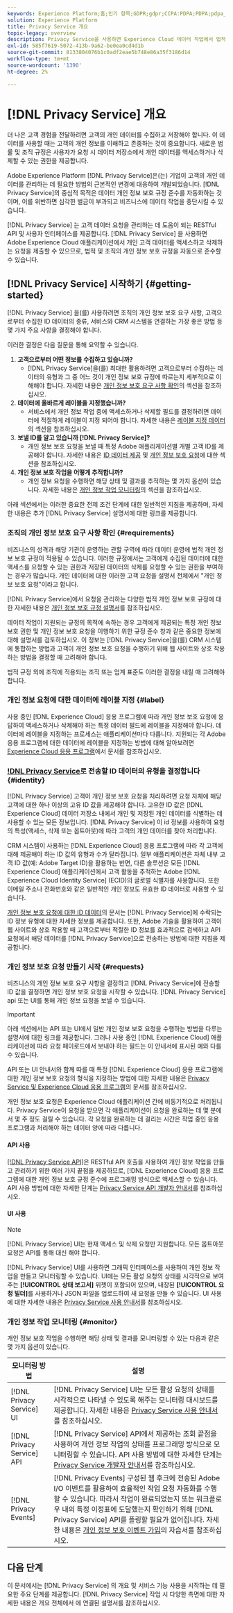 ```yaml
---
keywords: Experience Platform;홈;인기 항목;GDPR;gdpr;CCPA:PDPA;PDPA;pdpa_that;PDPA_THA;lgpd;LGPD;lgpd_bra;LGPD_BRA;
solution: Experience Platform
title: Privacy Service 개요
topic-legacy: overview
description: Privacy Service을 사용하면 Experience Cloud 데이터 작업에서 법적 개인 정보 보호 규정을 자동으로 준수할 수 있습니다.
exl-id: 585f7619-5072-413b-9a62-be0ea0cd4d1b
source-git-commit: 8133804076b1c0adf2eae5b748e86a35f3186d14
workflow-type: tm+mt
source-wordcount: '1390'
ht-degree: 2%

---
```


# [!DNL Privacy Service] 개요

더 나은 고객 경험을 전달하려면 고객의 개인 데이터를 수집하고 저장해야 합니다. 이 데이터를 사용할 때는 고객의 개인 정보를 이해하고 존중하는 것이 중요합니다. 새로운 법률 및 조직 규정은 사용자가 요청 시 데이터 저장소에서 개인 데이터를 액세스하거나 삭제할 수 있는 권한을 제공합니다.

Adobe Experience Platform [!DNL Privacy Service]은(는) 기업이 고객의 개인 데이터를 관리하는 데 필요한 방법의 근본적인 변경에 대응하여 개발되었습니다. [!DNL Privacy Service]의 중심적 목적은 데이터 개인 정보 보호 규정 준수를 자동화하는 것이며, 이를 위반하면 심각한 벌금이 부과되고 비즈니스에 데이터 작업을 중단시킬 수 있습니다.

[!DNL Privacy Service] 는 고객 데이터 요청을 관리하는 데 도움이 되는 RESTful API 및 사용자 인터페이스를 제공합니다. [!DNL Privacy Service] 을 사용하면 Adobe Experience Cloud 애플리케이션에서 개인 고객 데이터를 액세스하고 삭제하는 요청을 제출할 수 있으므로, 법적 및 조직의 개인 정보 보호 규정을 자동으로 준수할 수 있습니다.

## [!DNL Privacy Service] 시작하기 {#getting-started}

[!DNL Privacy Service] 을(를) 사용하려면 조직의 개인 정보 보호 요구 사항, 고객으로부터 수집한 ID 데이터의 종류, 서비스와 CRM 시스템을 연결하는 가장 좋은 방법 등 몇 가지 주요 사항을 결정해야 합니다.

이러한 결정은 다음 질문을 통해 요약할 수 있습니다.

1. **고객으로부터 어떤 정보를 수집하고 있습니까?**
   * [!DNL Privacy Service]을(를) 최대한 활용하려면 고객으로부터 수집하는 데이터의 유형과 그 중 어느 것이 개인 정보 보호 규정에 따르는지 세부적으로 이해해야 합니다. 자세한 내용은 [개인 정보 보호 요구 사항 확인](#requirements)의 섹션을 참조하십시오.
1. **데이터에 올바르게 레이블을 지정했습니까?**
   * 서비스에서 개인 정보 작업 중에 액세스하거나 삭제할 필드를 결정하려면 데이터에 적절하게 레이블이 지정 되어야 합니다. 자세한 내용은 [레이블 지정 데이터](#label)의 섹션을 참조하십시오.
1. **보낼 ID를 알고 있습니까 [!DNL Privacy Service]?**
   * 개인 정보 보호 요청을 보낼 때 특정 Adobe 애플리케이션별 개별 고객 ID를 제공해야 합니다. 자세한 내용은 [ID 데이터 제공](#identity) 및 [개인 정보 보호 요청](#requests)에 대한 섹션을 참조하십시오.
1. **개인 정보 보호 작업을 어떻게 추적합니까?**
   * 개인 정보 요청을 수행하면 해당 상태 및 결과를 추적하는 몇 가지 옵션이 있습니다. 자세한 내용은 [개인 정보 작업 모니터링](#monitor)의 섹션을 참조하십시오.

아래 섹션에서는 이러한 중요한 전제 조건 단계에 대한 일반적인 지침을 제공하며, 자세한 내용은 추가 [!DNL Privacy Service] 설명서에 대한 링크를 제공합니다.

### 조직의 개인 정보 보호 요구 사항 확인 {#requirements}

비즈니스의 성격과 해당 기관이 운영하는 관할 구역에 따라 데이터 운영에 법적 개인 정보 보호 규정이 적용될 수 있습니다. 이러한 규정에서는 고객에게 수집된 데이터에 대한 액세스를 요청할 수 있는 권한과 저장된 데이터의 삭제를 요청할 수 있는 권한을 부여하는 경우가 많습니다. 개인 데이터에 대한 이러한 고객 요청을 설명서 전체에서 &quot;개인 정보 보호 요청&quot;이라고 합니다.

[!DNL Privacy Service]에서 요청을 관리하는 다양한 법적 개인 정보 보호 규정에 대한 자세한 내용은 [개인 정보 보호 규정 설명서](./regulations/overview.md)를 참조하십시오.

데이터 작업이 지원되는 규정의 목적에 속하는 경우 고객에게 제공되는 특정 개인 정보 보호 권한 및 개인 정보 보호 요청을 이행하기 위한 규정 준수 창과 같은 중요한 정보에 대해 설명서를 검토하십시오. 이 정보는 [!DNL Privacy Service]을(를) CRM 시스템에 통합하는 방법과 고객이 개인 정보 보호 요청을 수행하기 위해 웹 사이트와 상호 작용하는 방법을 결정할 때 고려해야 합니다.

법적 규정 외에 조직에 적용되는 조직 또는 업계 표준도 이러한 결정을 내릴 때 고려해야 합니다.

### 개인 정보 요청에 대한 데이터에 레이블 지정 {#label}

사용 중인 [!DNL Experience Cloud] 응용 프로그램에 따라 개인 정보 보호 요청에 응답하여 액세스하거나 삭제해야 하는 특정 데이터 필드에 레이블을 지정해야 합니다. 데이터에 레이블을 지정하는 프로세스는 애플리케이션마다 다릅니다. 지원되는 각 Adobe 응용 프로그램에 대한 데이터에 레이블을 지정하는 방법에 대해 알아보려면 [Experience Cloud 응용 프로그램](./experience-cloud-apps.md)에서 문서를 참조하십시오.

### [!DNL Privacy Service](으)로 전송할 ID 데이터의 유형을 결정합니다 {#identity}

[!DNL Privacy Service] 고객이 개인 정보 보호 요청을 처리하려면 요청 자체에 해당 고객에 대한 하나 이상의 고유 ID 값을 제공해야 합니다. 고유한 ID 값은 [!DNL Experience Cloud] 데이터 저장소 내에서 개인 및 저장된 개인 데이터를 식별하는 데 사용할 수 있는 모든 정보입니다. [!DNL Privacy Service] 이 id 정보를 사용하여 요청의 특성(액세스, 삭제 또는 옵트아웃)에 따라 고객의 개인 데이터를 찾아 처리합니다.

CRM 시스템이 사용하는 [!DNL Experience Cloud] 응용 프로그램에 따라 각 고객에 대해 제공해야 하는 ID 값의 유형과 수가 달라집니다. 일부 애플리케이션은 자체 내부 고객 ID 값(예: Adobe Target ID)을 활용하는 반면, 다른 솔루션은 모든 [!DNL Experience Cloud] 애플리케이션에서 고객 활동을 추적하는 Adobe [!DNL Experience Cloud Identity Service] (ECID)의 글로벌 식별자를 사용합니다. 또한 이메일 주소나 전화번호와 같은 일반적인 개인 정보도 유효한 ID 데이터로 사용할 수 있습니다.

[개인 정보 보호 요청에 대한 ID 데이터](./identity-data.md)의 문서는 [!DNL Privacy Service]에 수락되는 ID 정보 유형에 대한 자세한 정보를 제공합니다. 또한, Adobe 기술을 활용하여 고객이 웹 사이트와 상호 작용할 때 고객으로부터 적절한 ID 정보를 효과적으로 검색하고 API 요청에서 해당 데이터를 [!DNL Privacy Service]으로 전송하는 방법에 대한 지침을 제공합니다.

### 개인 정보 보호 요청 만들기 시작 {#requests}

비즈니스의 개인 정보 보호 요구 사항을 결정하고 [!DNL Privacy Service]에 전송할 ID 값을 결정하면 개인 정보 보호 요청을 시작할 수 있습니다. [!DNL Privacy Service] api 또는 UI를 통해 개인 정보 요청을 보낼 수 있습니다.

>[!IMPORTANT]
>
>아래 섹션에서는 API 또는 UI에서 일반 개인 정보 보호 요청을 수행하는 방법을 다루는 설명서에 대한 링크를 제공합니다. 그러나 사용 중인 [!DNL Experience Cloud] 애플리케이션에 따라 요청 페이로드에서 보내야 하는 필드는 이 안내서에 표시된 예와 다를 수 있습니다.
>
>API 또는 UI 안내서와 함께 따를 때 특정 [!DNL Experience Cloud] 응용 프로그램에 대한 개인 정보 보호 요청의 형식을 지정하는 방법에 대한 자세한 내용은 [Privacy Service 및 Experience Cloud 응용 프로그램](./experience-cloud-apps.md)의 문서를 참조하십시오.
>
>개인 정보 보호 요청은 Experience Cloud 애플리케이션 간에 비동기적으로 처리됩니다. Privacy Service이 요청을 받으면 각 애플리케이션이 요청을 완료하는 데 몇 분에서 몇 주 정도 걸릴 수 있습니다. 각 요청을 완료하는 데 걸리는 시간은 작업 중인 응용 프로그램과 처리해야 하는 데이터 양에 따라 다릅니다.

#### API 사용

[[!DNL Privacy Service API]](https://www.adobe.io/experience-platform-apis/references/privacy-service/)은 RESTful API 호출을 사용하여 개인 정보 작업을 만들고 관리하기 위한 여러 가지 끝점을 제공하므로, [!DNL Experience Cloud] 응용 프로그램에 대한 개인 정보 보호 규정 준수에 프로그래밍 방식으로 액세스할 수 있습니다. API 사용 방법에 대한 자세한 단계는 [Privacy Service API 개발자 안내서](api/getting-started.md)를 참조하십시오.

#### UI 사용

>[!NOTE]
>
>[!DNL Privacy Service] UI는 현재 액세스 및 삭제 요청만 지원합니다. 모든 옵트아웃 요청은 API를 통해 대신 해야 합니다.

[!DNL Privacy Service] UI를 사용하면 그래픽 인터페이스를 사용하여 개인 정보 작업을 만들고 모니터링할 수 있습니다. UI에는 모든 활성 요청의 상태를 시각적으로 보여주는 **[!UICONTROL 상태 보고서]** 위젯이 포함되어 있으며, 내장된 **[!UICONTROL 요청 빌더]**&#x200B;를 사용하거나 JSON 파일을 업로드하여 새 요청을 만들 수 있습니다. UI 사용에 대한 자세한 내용은 [Privacy Service 사용 안내서](ui/overview.md)를 참조하십시오.

### 개인 정보 작업 모니터링 {#monitor}

개인 정보 보호 작업을 수행하면 해당 상태 및 결과를 모니터링할 수 있는 다음과 같은 몇 가지 옵션이 있습니다.

| 모니터링 방법 | 설명 |
| --- | --- |
| [!DNL Privacy Service] UI | [!DNL Privacy Service] UI는 모든 활성 요청의 상태를 시각적으로 나타낼 수 있도록 해주는 모니터링 대시보드를 제공합니다. 자세한 내용은 [Privacy Service 사용 안내서](ui/overview.md)를 참조하십시오. |
| [!DNL Privacy Service] API | [!DNL Privacy Service] API에서 제공하는 조회 끝점을 사용하여 개인 정보 작업의 상태를 프로그래밍 방식으로 모니터링할 수 있습니다. API 사용 방법에 대한 자세한 단계는 [Privacy Service 개발자 안내서](./api/getting-started.md)를 참조하십시오. |
| [!DNL Privacy Events] | [!DNL Privacy Events] 구성된 웹 후크에 전송된 Adobe I/O 이벤트를 활용하여 효율적인 작업 요청 자동화를 수행할 수 있습니다. 따라서 작업이 완료되었는지 또는 워크플로우 내의 특정 이정표에 도달했는지 확인하기 위해 [!DNL Privacy Service] API를 폴링할 필요가 없어집니다. 자세한 내용은 [개인 정보 보호 이벤트 가입](./privacy-events.md)의 자습서를 참조하십시오. |

## 다음 단계

이 문서에서는 [!DNL Privacy Service] 의 개요 및 서비스 기능 사용을 시작하는 데 필요한 주요 단계를 제공합니다. [!DNL Privacy Service] 작업 시 다양한 측면에 대한 자세한 내용은 개요 전체에서 에 연결된 설명서를 참조하십시오.
